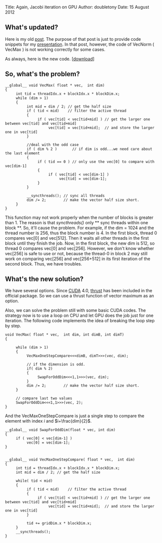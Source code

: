 Title: Again, Jacobi iteration on GPU
Author: doubletony
Date: 15 August 2012

## What's updated?

Here is my old [post](./jacboi_gpu.html ). The purpose of that post is just to provide code snippets for my
[presentation](http://www.cse.msu.edu/~wangyua6/presentation/gpusolver.html ).
In that post, however, the code of VecNorm ( VecMax ) is not working correctly for some cases.

As always, here is the new code. \[[download](https://dl.dropbox.com/u/3461566/jacobi_new.cu )\]

## So, what's the problem?


    __global__ void VecMax( float * vec,  int dim)
    {
         int tid = threadIdx.x + blockIdx.x * blockDim.x;
         while (dim > 1)
         {
              int mid = dim / 2; // get the half size
              if ( tid < mid)    // filter the active thread
              {
                   if ( vec[tid] < vec[tid+mid] ) // get the larger one between vec[tid] and vec[tid+mid]
                        vec[tid] = vec[tid+mid];  // and store the larger one in vec[tid]
              }

              //deal with the odd case
              if ( dim % 2 )       // if dim is odd...we need care about the last element
              {
                   if ( tid == 0 ) // only use the vec[0] to compare with vec[dim-1]
                   {
                        if ( vec[tid] < vec[dim-1] )
                             vec[tid] = vec[dim-1];
                   }
              }

              __syncthreads(); // sync all threads
              dim /= 2;        // make the vector half size short.
         }
    }


This function may not work properly when the number of blocks is greater than 1. The reason is that
_syncthreads()_ only ** sync threads within one block  **. So, it'll cause the problem. For example,
if the dim = 1024 and the thread number is 256, thus the block number is 4. In the first block, thread 0 compares
vec[0] and vec[512]. Then it waits all other threads in the first block until they finish the job. Now, in the first block,
the new dim is 512, so thread 0 compares vec[0] and vec[256]. However, we don't know whether vec[256] is safe
to use or not, because the thread-0 in block 2 may still work on comparing vec[256] and vec[256+512] in its first iteration
of the second block. Thus, we have troubles.

## What's the new solution?

We have several options. Since [CUDA](http://developer.nvidia.com/cuda/cuda-downloads ) 4.0, [thrust](https://code.google.com/p/thrust/ ) has been included in the official package. So we can use a thrust function of vector maximum as an option. 

Also, we can solve the problem still with some basic CUDA codes. The strategy now is to use a loop on CPU and
let GPU does the job just for one iteration. The following code implements the idea of breaking the loop step by step.


    void VecMax( float * vec,  int dim, int dimB, int dimT)
    {

         while (dim > 1)
         {
              VecMaxOneStepCompare<<<dimB, dimT>>>(vec, dim);

              // if the dimension is odd.
              if( dim % 2)
              {
                   SwapForOddDim<<<1,1>>>(vec, dim);
              }
              dim /= 2;        // make the vector half size short.
         }

         // compare last two values
         SwapForOddDim<<<1,1>>>(vec, 2);
    }

And the VecMaxOneStepCompare is just a single step to compare the element with index $i$ and $i+\frac{dim}{2}$.


    __global__ void SwapForOddDim(float * vec, int dim)
    {
         if ( vec[0] < vec[dim-1] )
              vec[0] = vec[dim-1];
    }


    __global__ void VecMaxOneStepCompare( float * vec,  int dim)
    {
         int tid = threadIdx.x + blockIdx.x * blockDim.x;
         int mid = dim / 2; // get the half size

         while( tid < mid)
         {
              if ( tid < mid)    // filter the active thread
              {
                   if ( vec[tid] < vec[tid+mid] ) // get the larger one between vec[tid] and vec[tid+mid]
                        vec[tid] = vec[tid+mid];  // and store the larger one in vec[tid]
              }

              tid += gridDim.x * blockDim.x;
         }
         __syncthreads();
    }






